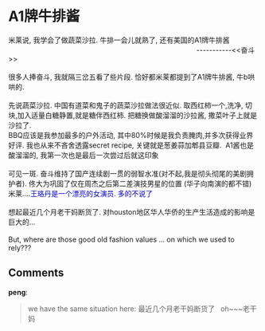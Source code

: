 # A1牌牛排酱

<div id="msgcns!9884D0A402622CB2!4199" class="bvMsg">米莱说, 我学会了做蔬菜沙拉. 牛排一会儿就熟了, 还有美国的A1牌牛排酱<br />                                                                                                -----------&lt;&lt;奋斗&gt;&gt;<br /><br />很多人捧奋斗, 我就隔三岔五看了些片段. 恰好都米莱都提到了A1牌牛排酱, 牛b哄哄的.<br /><br />先说蔬菜沙拉. 中国有道菜和鬼子的蔬菜沙拉做法很近似. 取西红柿一个,洗净, 切块,加入适量白糖静置,就是糖伴西红柿. 把糖换做酸溜溜的沙拉酱, 撒菜叶子上就是沙拉了. <br />BBQ应该是我参加最多的户外活动, 其中80%时候是我负责腌肉,并多次获得业界好评. 我也从来不吝舍透露secret recipe, 关键就是葱姜蒜加郫县豆瓣.  A1酱也是酸溜溜的, 我第一次也是最后一次尝过后就这印象<br /><br />可见一斑. 奋斗维持了国产连续剧一贯的弱智水准(对不起,我是彻头彻尾的美剧拥护者). 佟大为巩固了仅在周杰之后第二差演技男星的位置 (华子向南演的都不错)   米莱....<font color="#0000cc">王珞丹是一个漂亮的女演员. 多的不说了</font><br /><br />想起最近几个月老干妈断货了. 对houston地区华人华侨的生产生活造成的影响是巨大的...<br /><br />But, where are those good old fashion values ... on which we used <span style="font-weight:bold;"></span>to rely???<br /></div>

## Comments

**peng**:
> we have the same situation here: 最近几个月老干妈断货了
 
oh~~~老干妈

